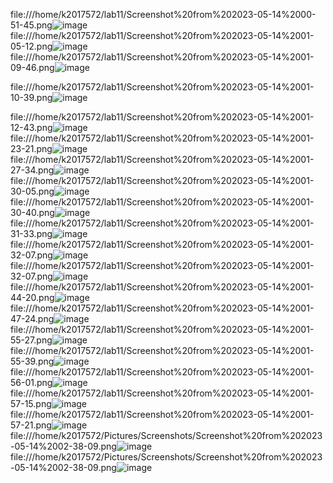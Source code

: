 
file:///home/k2017572/lab11/Screenshot%20from%202023-05-14%2000-51-45.png![image](https://github.com/omarfaizi/OsLabSpr23/assets/123714746/b44250e3-a037-44c5-a8ee-8aae02070176)
file:///home/k2017572/lab11/Screenshot%20from%202023-05-14%2001-05-12.png![image](https://github.com/omarfaizi/OsLabSpr23/assets/123714746/583af507-6a24-4fd0-984a-3f86880555f1)
file:///home/k2017572/lab11/Screenshot%20from%202023-05-14%2001-09-46.png![image](https://github.com/omarfaizi/OsLabSpr23/assets/123714746/d6de958e-6ef5-4364-bde6-60b977cd90d8)

file:///home/k2017572/lab11/Screenshot%20from%202023-05-14%2001-10-39.png![image](https://github.com/omarfaizi/OsLabSpr23/assets/123714746/3c277ff8-3c0d-457a-a437-052465b997a2)

file:///home/k2017572/lab11/Screenshot%20from%202023-05-14%2001-12-43.png![image](https://github.com/omarfaizi/OsLabSpr23/assets/123714746/b3cc93c7-4480-4fb0-9b0b-24e8876ab125)
file:///home/k2017572/lab11/Screenshot%20from%202023-05-14%2001-23-21.png![image](https://github.com/omarfaizi/OsLabSpr23/assets/123714746/803856e2-700f-474f-94ff-ea16084ef4c9)
file:///home/k2017572/lab11/Screenshot%20from%202023-05-14%2001-27-34.png![image](https://github.com/omarfaizi/OsLabSpr23/assets/123714746/fa3064ea-f966-4ebe-8029-d077b36bb6bc)
file:///home/k2017572/lab11/Screenshot%20from%202023-05-14%2001-30-05.png![image](https://github.com/omarfaizi/OsLabSpr23/assets/123714746/2825e6b2-5f01-4c9a-89e3-3984d0d6dc7a)
file:///home/k2017572/lab11/Screenshot%20from%202023-05-14%2001-30-40.png![image](https://github.com/omarfaizi/OsLabSpr23/assets/123714746/eac18f37-2913-43b3-9ceb-c53d654dc7d9)
file:///home/k2017572/lab11/Screenshot%20from%202023-05-14%2001-31-33.png![image](https://github.com/omarfaizi/OsLabSpr23/assets/123714746/9082375e-24b3-45bd-8500-0e60491f3430)
file:///home/k2017572/lab11/Screenshot%20from%202023-05-14%2001-32-07.png![image](https://github.com/omarfaizi/OsLabSpr23/assets/123714746/10802d06-3821-4e8d-9ce6-249b62a26708)
file:///home/k2017572/lab11/Screenshot%20from%202023-05-14%2001-32-07.png![image](https://github.com/omarfaizi/OsLabSpr23/assets/123714746/eeaafdf6-1c1d-41de-8035-40ded8ed235d)
file:///home/k2017572/lab11/Screenshot%20from%202023-05-14%2001-44-20.png![image](https://github.com/omarfaizi/OsLabSpr23/assets/123714746/dc3f8776-d2a3-4e62-906d-99cdc00c2c86)
file:///home/k2017572/lab11/Screenshot%20from%202023-05-14%2001-47-24.png![image](https://github.com/omarfaizi/OsLabSpr23/assets/123714746/395a629c-f436-4cbb-a94d-25907d53f0ee)
file:///home/k2017572/lab11/Screenshot%20from%202023-05-14%2001-55-27.png![image](https://github.com/omarfaizi/OsLabSpr23/assets/123714746/ad2bebb3-ee27-4b04-acc7-a7395bdd55b8)
file:///home/k2017572/lab11/Screenshot%20from%202023-05-14%2001-55-39.png![image](https://github.com/omarfaizi/OsLabSpr23/assets/123714746/546b5a40-e95a-4f0f-a0c7-7f555fe8efcc)
file:///home/k2017572/lab11/Screenshot%20from%202023-05-14%2001-56-01.png![image](https://github.com/omarfaizi/OsLabSpr23/assets/123714746/cecac7c8-3736-4a9f-b19c-ba3e7d6e3c59)
file:///home/k2017572/lab11/Screenshot%20from%202023-05-14%2001-57-15.png![image](https://github.com/omarfaizi/OsLabSpr23/assets/123714746/6d89e6d6-cde9-474e-b406-90fc43571145)
file:///home/k2017572/lab11/Screenshot%20from%202023-05-14%2001-57-21.png![image](https://github.com/omarfaizi/OsLabSpr23/assets/123714746/8905cfc7-7ab4-42c9-9b6c-9086f6adffee)
file:///home/k2017572/Pictures/Screenshots/Screenshot%20from%202023-05-14%2002-38-09.png![image](https://github.com/omarfaizi/OsLabSpr23/assets/123714746/965ed8c4-62e5-46dd-a196-8854251c5ec8)
file:///home/k2017572/Pictures/Screenshots/Screenshot%20from%202023-05-14%2002-38-09.png![image](https://github.com/omarfaizi/OsLabSpr23/assets/123714746/c22a5d62-dcb5-4337-b12b-689bba1000aa)
